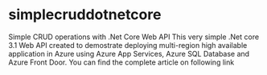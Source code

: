 # simplecruddotnetcore
Simple CRUD operations with .Net Core Web API
This very simple .Net core 3.1 Web API created to demostrate deploying multi-region high available application in Azure using Azure App Services, 
Azure SQL Database and Azure Front Door. You can find the complete article on following link
